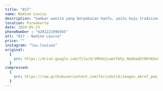 ```yaml
---
title: "017"
name: Nadine Louisa
description: "Gambar wanita yang berpakaian hanfu, yaitu baju tradisional Cina."
location: Purwakarta
date: 2024-05-23
phoneNumber : "6281221996565"
alt: "017 - Nadine Louisa"
price: ""
instagram: "lou.louisax"
original:
  {
    src: https://drive.google.com/file/d/1MhXUjLwmrYbhy_Ne66adGtRKYKOu8GHG/view?usp=sharing,
  }
compressed:
  {
    src: https://raw.githubusercontent.com/farizdotid/images_ekraf_pwk/main/purwarupa/compressed/017_nadine.jpg,
  }
---
```

